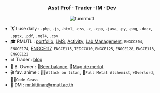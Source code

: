 <h3 align="center">Asst Prof · Trader · IM · Dev</h3>

<p align="center"> <img src="https://komarev.com/ghpvc/?username=tumrmutl&label=Profile%20views&color=0e75b6&style=flat" alt="tumrmutl" /> </p>

- 🏋️ I use daily : `.php`, `.js`, `.html`, `.css`, `.c`, `.cpp`, `.java`, `.py`, `.png`, `.docx`, `.pptx`, `.pdf`, `.mql4`, `.csv`
- 🎓 RMUTL : [portfolio](https://github.com/tumrmutl/tumrmutl/blob/main/WORK.md), [LMS](https://lms.rmutl.ac.th/teachers/detail/24002453439513437/5fd51c39cb8f05637cb8e96df6ec9392edb3ec16ea62666620cda4fd8f8b3e72), [Activity](https://e-profile.rmutl.ac.th/profile/mr.kittinan/activity), [Lab Management](https://thailandfxwarrior.com/lab/), `ENGCC304`, `ENGCE174`, [ENGCE117](https://github.com/ENGCE117), `ENGCE115`, `TEDCC810`, `ENGCE125`, `ENGCE128`, `ENGCE113`, `ENGCE122`
- 📊 Trader : [blog](https://www.thailandfxwarrior.com)
- 📍 B. Owner : 🍻[Beer balance](https://www.facebook.com/beerbalance159), 🍷[Mug de merlot](https://www.facebook.com/mugdemerlot)
- 🎬 fav. anime : 👴🏼`Attack on titan`, 🧪`Full Metal Alchemist`, 💀`Overlord`, 🧛‍♂️`Code Geass`
- 💬 DM : [mr.kittinan@rmutl.ac.th](https://teams.microsoft.com/l/chat/0/0?users=mr.kittinan%40rmutl.ac.th&openExternalBrowser=1)
